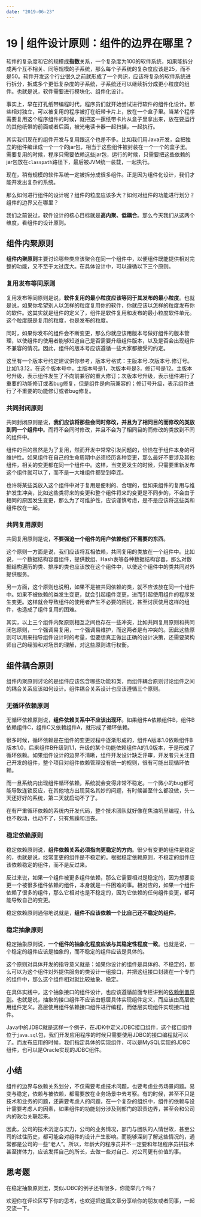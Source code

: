 ```yaml
---
date: "2019-06-23"
---  
```

      
# 19 | 组件设计原则：组件的边界在哪里？
软件的复杂度和它的规模成**指数**关系，一个复杂度为100的软件系统，如果能拆分成两个互不相关、同等规模的子系统，那么每个子系统的复杂度应该是25，而不是50。软件开发这个行业很久之前就形成了一个共识，应该将复杂的软件系统进行拆分，拆成多个更低复杂度的子系统，子系统还可以继续拆分成更小粒度的组件。也就是说，软件需要进行模块化、组件化设计。

事实上，早在打孔纸带编程时代，程序员们就开始尝试进行软件的组件化设计。那些相对独立，可以被复用的程序被打在纸带卡片上，放在一个盒子里。当某个程序需要复用这个程序组件的时候，就把这一摞纸带卡片从盒子里拿出来，放在要运行的其他纸带的前面或者后面，被光电读卡器一起扫描，一起执行。

其实我们现在的组件开发与复用跟这个也差不多。比如我们用Java开发，会把独立的组件编译成一个一个的jar包，相当于这些组件被封装在一个一个的盒子里。需要复用的时候，程序只需要依赖这些jar包，运行的时候，只需要把这些依赖的jar包放在`classpath`路径下，最后被JVM统一装载，一起执行。

现在，稍有规模的软件系统一定被拆分成很多组件。正是因为组件化设计，我们才能开发出复杂的系统。

那么如何进行组件的设计呢？组件的粒度应该多大？如何对组件的功能进行划分？组件的边界又在哪里？

<!-- [[[read_end]]] -->

我们之前说过，软件设计的核心目标就是**高内聚、低耦合**。那么今天我们从这两个维度，看组件的设计原则。

## 组件内聚原则

**组件内聚原则**主要讨论哪些类应该聚合在同一个组件中，以便组件既能提供相对完整的功能，又不至于太过庞大。在具体设计中，可以遵循以下三个原则。

### 复用发布等同原则

复用发布等同原则是说，**软件复用的最小粒度应该等同于其发布的最小粒度**。也就是说，如果你希望别人以怎样的粒度复用你的软件，你就应该以怎样的粒度发布你的软件。这其实就是组件的定义了，组件是软件复用和发布的最小粒度软件单元。这个粒度既是复用的粒度，也是发布的粒度。

同时，如果你发布的组件会不断变更，那么你就应该用版本号做好组件的版本管理，以使组件的使用者能够知道自己是否需要升级组件版本，以及是否会出现组件不兼容的情况。因此，组件的版本号应该遵循一些大家都接受的约定。

这里有一个版本号约定建议供你参考，版本号格式：主版本号.次版本号.修订号。比如1.3.12，在这个版本号中，主版本号是1，次版本号是3，修订号是12。主版本号升级，表示组件发生了不向前兼容的重大修订；次版本号升级，表示组件进行了重要的功能修订或者bug修复，但是组件是向前兼容的；修订号升级，表示组件进行了不重要的功能修订或者bug修复。

### 共同封闭原则

共同封闭原则是说，**我们应该将那些会同时修改，并且为了相同目的而修改的类放到同一个组件中**。而将不会同时修改，并且不会为了相同目的而修改的类放到不同的组件中。

组件的目的虽然是为了复用，然而开发中常常引发问题的，恰恰在于组件本身的可维护性。如果组件在自己的生命周期中必须经历各种变更，那么最好不要涉及其他组件，相关的变更都在同一个组件中。这样，当变更发生的时候，只需要重新发布这个组件就可以了，而不是一大堆组件都受到牵连。

也许将某些类放入这个组件中对于复用是便利的、合理的，但如果组件的复用与维护发生冲突，比如这些类将来的变更和整个组件将来的变更是不同步的，不会由于相同的原因发生变更，那么为了可维护性，应该谨慎考虑，是不是应该将这些类和组件放在一起。

### 共同复用原则

共同复用原则是说，**不要强迫一个组件的用户依赖他们不需要的东西**。

这个原则一方面是说，我们应该将互相依赖，共同复用的类放在一个组件中。比如说，一个数据结构容器组件，提供数组、Hash表等各种数据结构容器，那么对数据结构遍历的类、排序的类也应该放在这个组件中，以使这个组件中的类共同对外提供服务。

另一方面，这个原则也说明，如果不是被共同依赖的类，就不应该放在同一个组件中。如果不被依赖的类发生变更，就会引起组件变更，进而引起使用组件的程序发生变更。这样就会导致组件的使用者产生不必要的困扰，甚至讨厌使用这样的组件，也造成了组件复用的困难。

其实，以上三个组件内聚原则相互之间也存在一些冲突，比如共同复用原则和共同闭包原则，一个强调易复用，一个强调易维护，而这两者是有冲突的。因此这些原则可以用来指导组件设计时的考量，但要想真正做出正确的设计决策，还需要架构师自己的经验和对场景的理解，对这些原则进行权衡。

## 组件耦合原则

组件内聚原则讨论的是组件应该包含哪些功能和类，而组件耦合原则讨论组件之间的耦合关系应该如何设计。组件耦合关系设计也应该遵循三个原则。

### 无循环依赖原则

无循环依赖原则说，**组件依赖关系中不应该出现环**。如果组件A依赖组件B，组件B依赖组件C，组件C又依赖组件A，就形成了循环依赖。

很多时候，循环依赖是在组件的变更过程中逐渐形成的，组件A版本1.0依赖组件B版本1.0，后来组件B升级到1.1，升级的某个功能依赖组件A的1.0版本，于是形成了循环依赖。如果组件设计的边界不清晰，组件开发设计缺乏评审，开发者只关注自己开发的组件，整个项目对组件依赖管理没有统一的规则，很有可能出现循环依赖。

而一旦系统内出现组件循环依赖，系统就会变得非常不稳定。一个微小的bug都可能导致连锁反应，在其他地方出现莫名其妙的问题，有时候甚至什么都没做，头一天还好好的系统，第二天就启动不了了。

在有严重循环依赖的系统内开发代码，整个技术团队就好像在焦油坑里编程，什么也不敢动，也动不了，只有焦躁和沮丧。

### 稳定依赖原则

稳定依赖原则说，**组件依赖关系必须指向更稳定的方向**。很少有变更的组件是稳定的，也就是说，经常变更的组件是不稳定的。根据稳定依赖原则，不稳定的组件应该依赖稳定的组件，而不是反过来。

反过来说，如果一个组件被更多组件依赖，那么它需要相对是稳定的，因为想要变更一个被很多组件依赖的组件，本身就是一件困难的事。相对应的，如果一个组件依赖了很多的组件，那么它相对也是不稳定的，因为它依赖的任何组件变更，都可能导致自己的变更。

稳定依赖原则通俗地说就是，**组件不应该依赖一个比自己还不稳定的组件**。

### 稳定抽象原则

稳定抽象原则说，**一个组件的抽象化程度应该与其稳定性程度一致**。也就是说，一个稳定的组件应该是抽象的，而不稳定的组件应该是具体的。

这个原则对具体开发的指导意义就是：如果你设计的组件是具体的、不稳定的，那么可以为这个组件对外提供服务的类设计一组接口，并把这组接口封装在一个专门的组件中，那么这个组件相对就比较抽象、稳定。

在具体实践中，这个抽象接口的组件设计，也应该遵循前面专栏讲到的[依赖倒置原则](https://time.geekbang.org/column/article/179282)。也就是说，抽象的接口组件不应该由低层具体实现组件定义，而应该由高层使用组件定义。高层使用组件依赖接口组件进行编程，而低层实现组件实现接口组件。

Java中的JDBC就是这样一个例子，在JDK中定义JDBC接口组件，这个接口组件位于`java.sql`包，我们开发应用程序的时候只需要使用JDBC的接口编程就可以了。而发布应用的时候，我们指定具体的实现组件，可以是MySQL实现的JDBC组件，也可以是Oracle实现的JDBC组件。

## 小结

组件的边界与依赖关系划分，不仅需要考虑技术问题，也要考虑业务场景问题。易变与稳定，依赖与被依赖，都需要放在业务场景中去考察。有的时候，甚至不只是技术和业务的问题，还需要考虑人的问题，在一个复杂的组织中，组件的依赖与设计需要考虑人的因素，如果组件的功能划分涉及到部门的职责边界，甚至会和公司内的政治关联起来。

因此，公司的技术沉淀与实力，公司的业务情况，部门与团队的人情世故，甚至公司的过往历史，都可能会对组件的设计产生影响。而能够深刻了解这些情况的，通常都是公司的一些“老人”。所以，年龄大的程序员并不一定要和年轻程序员拼技术甚至拼体力，应该发挥自己的所长，去做一些对自己、对公司更有价值的事。

## 思考题

在稳定抽象原则里，类似JDBC的例子还有很多，你能举几个吗？

欢迎你在评论区写下你的思考，也欢迎把这篇文章分享给你的朋友或者同事，一起交流一下。